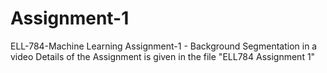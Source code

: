 # Assignment-1
ELL-784-Machine Learning Assignment-1 - Background Segmentation in a video
Details of the Assignment is given in the file "ELL784 Assignment 1"
